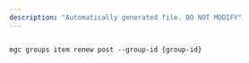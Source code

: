 ```yaml
---
description: "Automatically generated file. DO NOT MODIFY"
---
```


```cli

mgc groups item renew post --group-id {group-id}

```